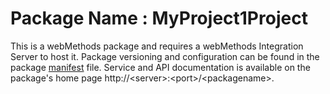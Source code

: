 # Package Name : MyProject1Project
This is a webMethods package and requires a webMethods Integration Server to host it. Package versioning and configuration can be found in the package [manifest](./MyProject1Project/manifest.v3) file. Service and API documentation is available on the package's home page http://&lt;server&gt;:&lt;port&gt;/&lt;packagename>.